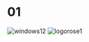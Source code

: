 # 01
![windows12](https://user-images.githubusercontent.com/72838721/130489642-34d4fe1e-f35c-4990-817f-03eae712e9de.jpg)
![logorose1](https://user-images.githubusercontent.com/72838721/130490603-59216c04-de15-47b1-abba-6713df68344e.jpg)


